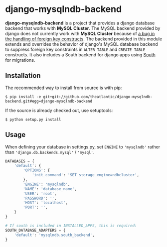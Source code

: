 django-mysqlndb-backend
=======================

**django-mysqlndb-backend** is a project that provides a django database
backend that works with **MySQL Cluster**. The MySQL backend provided by
django does not currently work with **MySQL Cluster** because of [a bug
in the handling of foreign key
constructs](http://bugs.mysql.com/bug.php?id=58929). The backend provided in
this module extends and overrides the behavior of django's MySQL database
backend to suppress foreign key constraints in `ALTER TABLE` and `CREATE TABLE`
constructs. It also includes a South backend for django apps using
[South](http://south.aeracode.org/) for migrations.

Installation
------------

The recommended way to install from source is with pip:

    $ pip install -e git+git://github.com/theatlantic/django-mysqlndb-backend.git#egg=django-mysqlndb-backend

If the source is already checked out, use setuptools:

    $ python setup.py install

Usage
-----

When defining your database in settings.py, set `ENGINE` to `'mysqlndb'`
rather than `'django.db.backends.mysql'` / `'mysql'`.

```python
DATABASES = {
    'default': {
        'OPTIONS': {
            'init_command': 'SET storage_engine=ndbcluster',
        },
        'ENGINE': 'mysqlndb',
        'NAME': 'database_name',
        'USER': 'root',
        'PASSWORD': '',
        'HOST': 'localhost',
        'PORT': '',
    }
}

# If south is included in INSTALLED_APPS, this is required:
SOUTH_DATABASE_ADAPTERS = {
    'default': 'mysqlndb.south_backend',
}
```